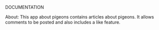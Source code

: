 DOCUMENTATION

About:
This app about pigeons contains articles about pigeons. It allows comments to be posted and also includes a like feature.
